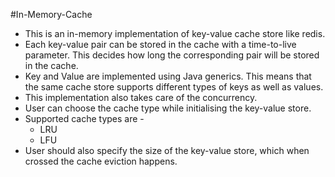 #In-Memory-Cache
* This is an in-memory implementation of key-value cache store like redis.
* Each key-value pair can be stored in the cache with a time-to-live parameter. This decides how long the corresponding pair will be stored in the cache.
* Key and Value are implemented using Java generics. This means that the same cache store supports different types of keys as well as values.
* This implementation also takes care of the concurrency.
* User can choose the cache type while initialising the key-value store.
* Supported cache types are - 
    * LRU
    * LFU
* User should also specify the size of the key-value store, which when crossed the cache eviction happens.
 
